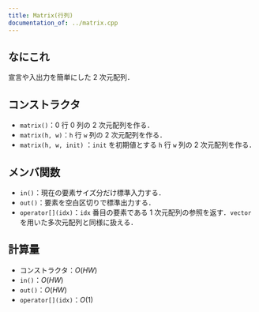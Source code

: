 ```yaml
---
title: Matrix(行列)
documentation_of: ../matrix.cpp
---
```


## なにこれ
宣言や入出力を簡単にした $2$ 次元配列．

## コンストラクタ
- `matrix()`：$0$ 行 $0$ 列の $2$ 次元配列を作る．
- `matrix(h, w)`：`h` 行 `w` 列の $2$ 次元配列を作る．
- `matrix(h, w, init)`  ：`init` を初期値とする `h` 行 `w` 列の $2$ 次元配列を作る．

## メンバ関数
- `in()`：現在の要素サイズ分だけ標準入力する．
- `out()`：要素を空白区切りで標準出力する．
- `operator[](idx)`：`idx` 番目の要素である $1$ 次元配列の参照を返す．`vector` を用いた多次元配列と同様に扱える．

## 計算量
- コンストラクタ：$O(HW)$
- `in()`：$O(HW)$
- `out()`：$O(HW)$
- `operator[](idx)`：$O(1)$
